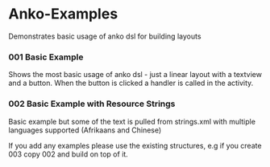 # Anko-Examples
Demonstrates basic usage of anko dsl for building layouts


### 001 Basic Example
Shows the most basic usage of anko dsl - just a linear layout with a textview and a button. When the button is clicked a handler is called in the activity.

### 002 Basic Example with Resource Strings
Basic example but some of the text is pulled from strings.xml with multiple languages supported (Afrikaans and Chinese)

If you add any examples please use the existing structures, e.g if you create 003 copy 002 and build on top of it.
